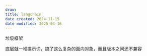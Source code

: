 ```yaml
---
draw:
title: langchain
date created: 2024-11-15
date modified: 2025-04-16
---
```


垃圾框架

底层就一堆提示词，搞了这么复杂的面向对象，而且版本之间还不兼容
